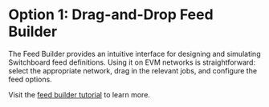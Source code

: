 # Option 1: Drag-and-Drop Feed Builder

The Feed Builder provides an intuitive interface for designing and simulating Switchboard feed definitions. Using it on EVM networks is straightforward: select the appropriate network, drag in the relevant jobs, and configure the feed options.

Visit the [feed builder tutorial](../../solana-svm/part-1-designing-and-simulating-your-feed/option-1-drag-and-drop-feed-builder.md) to learn more.
